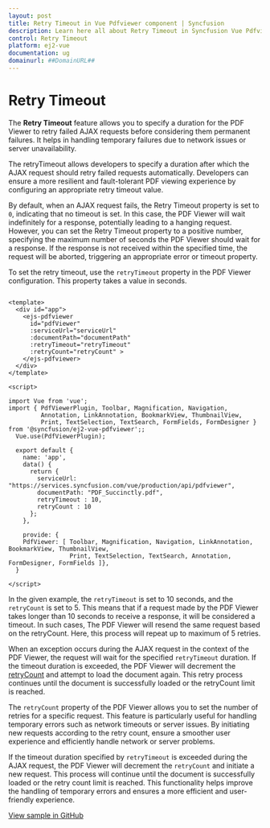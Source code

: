 ```yaml
---
layout: post
title: Retry Timeout in Vue Pdfviewer component | Syncfusion
description: Learn here all about Retry Timeout in Syncfusion Vue Pdfviewer component of Syncfusion Essential JS 2 and more.
control: Retry Timeout
platform: ej2-vue
documentation: ug
domainurl: ##DomainURL##
---
```


# Retry Timeout

The **Retry Timeout** feature allows you to specify a duration for the PDF Viewer to retry failed AJAX requests before considering them permanent failures. It helps in handling temporary failures due to network issues or server unavailability.

The retryTimeout allows developers to specify a duration after which the AJAX request should retry failed requests automatically. Developers can ensure a more resilient and fault-tolerant PDF viewing experience by configuring an appropriate retry timeout value.

By default, when an AJAX request fails, the Retry Timeout property is set to `0`, indicating that no timeout is set. In this case, the PDF Viewer will wait indefinitely for a response, potentially leading to a hanging request. However, you can set the Retry Timeout property to a positive number, specifying the maximum number of seconds the PDF Viewer should wait for a response. If the response is not received within the specified time, the request will be aborted, triggering an appropriate error or timeout property.

To set the retry timeout, use the `retryTimeout` property in the PDF Viewer configuration. This property takes a value in seconds.
 
```

<template>
  <div id="app">
    <ejs-pdfviewer
      id="pdfViewer"
      :serviceUrl="serviceUrl"
      :documentPath="documentPath"
      :retryTimeout="retryTimeout" 
      :retryCount="retryCount" >
    </ejs-pdfviewer>
  </div>
</template>

<script>

import Vue from 'vue';
import { PdfViewerPlugin, Toolbar, Magnification, Navigation, 
         Annotation, LinkAnnotation, BookmarkView, ThumbnailView, 
         Print, TextSelection, TextSearch, FormFields, FormDesigner } from '@syncfusion/ej2-vue-pdfviewer';;
  Vue.use(PdfViewerPlugin);

  export default {
    name: 'app',
    data() {
      return {
        serviceUrl: "https://services.syncfusion.com/vue/production/api/pdfviewer",
        documentPath: "PDF_Succinctly.pdf",
        retryTimeout : 10,
        retryCount : 10
      };
    },

    provide: {
    PdfViewer: [ Toolbar, Magnification, Navigation, LinkAnnotation, BookmarkView, ThumbnailView, 
                 Print, TextSelection, TextSearch, Annotation, FormDesigner, FormFields ]},
  }

</script>

```

In the given example, the `retryTimeout` is set to 10 seconds, and the `retryCount` is set to 5. This means that if a request made by the PDF Viewer takes longer than 10 seconds to receive a response, it will be considered a timeout. In such cases, The PDF Viewer will resend the same request based on the retryCount. Here, this process will repeat up to maximum of 5 retries.

When an exception occurs during the AJAX request in the context of the PDF Viewer, the request will wait for the specified `retryTimeout` duration. If the timeout duration is exceeded, the PDF Viewer will decrement the [retryCount](https://ej2.syncfusion.com/vue/documentation/api/pdfviewer/#retrycount) and attempt to load the document again. This retry process continues until the document is successfully loaded or the retryCount limit is reached.

The `retryCount` property of the PDF Viewer allows you to set the number of retries for a specific request. This feature is particularly useful for handling temporary errors such as network timeouts or server issues. By initiating new requests according to the retry count, ensure a smoother user experience and efficiently handle network or server problems.

If the timeout duration specified by `retryTimeout` is exceeded during the AJAX request, the PDF Viewer will decrement the `retryCount` and initiate a new request. This process will continue until the document is successfully loaded or the retry count limit is reached. This functionality helps improve the handling of temporary errors and ensures a more efficient and user-friendly experience.

[View sample in GitHub](https://github.com/SyncfusionExamples/vue-pdf-viewer-examples/tree/master/How%20to/Retry%20Timeout)